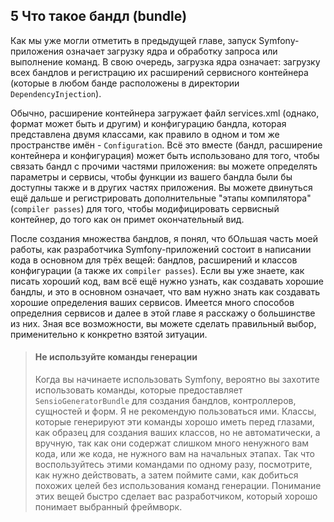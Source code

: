## 5 Что такое бандл (bundle)

Как мы уже могли отметить в предыдущей главе, запуск Symfony-приложения означает загрузку ядра и
обработку запроса или выполнение команд. В свою очередь, загрузка ядра означает: 
загрузку всех бандлов и регистрацию их расширений сервисного контейнера (которые в любом банде расположены в 
директории `DependencyInjection`). 

Обычно, расширение контейнера загружает файл services.xml (однако, формат может быть и другим) и конфигурацию
бандла, которая представлена двумя классами, как правило в одном и том же пространстве имён - `Configuration`.
Всё это вместе (бандл, расширение контейнера и конфигурация) может быть использовано для того, чтобы связать бандл
с прочими частями приложения: вы можете определять параметры и сервисы, чтобы функции из вашего бандла были бы доступны 
также и в других частях приложения. Вы можете двинуться ещё дальше и регистрировать дополнительные "этапы компилятора" (`compiler passes`)
для того, чтобы модифицировать сервисный контейнер, до того как он примет окончательный вид.

После создания множества бандлов, я понял, что бОльшая часть моей работы, как разработчика Symfony-приложений состоит в
написании кода в основном для трёх вещей: бандлов, расширений и классов конфигурации (а также их `compiler passes`).
Если вы уже знаете, как писать хороший код, вам всё ещё нужно узнать, как создавать хорошие бандлы, и это в основном означает,
что вам нужно знать как создавать хорошие определения ваших сервисов. Имеется много способов определния сервисов и далее в этой
главе я расскажу о большинстве из них. Зная все возможности, вы можете сделать правильный выбор, применительно к конкретно
взятой зитуации.

> #### Не используйте команды генерации
> 
> Когда вы начинаете использовать Symfony, вероятно вы захотите использовать команды, которые предоставляет
> `SensioGeneratorBundle` для создания бандлов, контроллеров, сущностей и форм. Я не рекомендую пользоваться ими.
> Классы, которые генерируют эти команды хорошо иметь перед глазами, как образец для создания ваших классов, но 
> не автоматически, а вручную, так как они содержат слишком много ненужного вам кода, или же кода, не нужного вам
> на начальных этапах. Так что воспользуйтесь этими командами по одному разу, посмотрите, как нужно действовать,
> а затем поймите сами, как добиться похожих целей без использования команд генерации.
> Понимание этих вещей быстро сделает вас разработчиком, который хорошо понимает выбранный фреймворк.